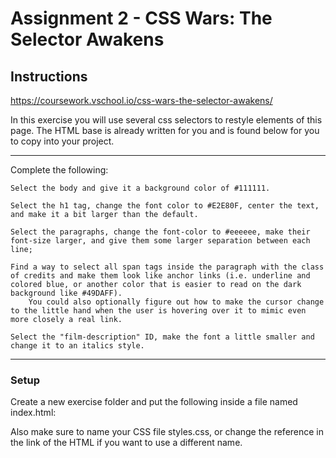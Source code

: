 # Assignment 2 - CSS Wars: The Selector Awakens

## Instructions

https://coursework.vschool.io/css-wars-the-selector-awakens/

In this exercise you will use several css selectors to restyle elements of this page. The HTML base is already written for you and is found below for you to copy into your project.

---

Complete the following:

    Select the body and give it a background color of #111111.

    Select the h1 tag, change the font color to #E2E80F, center the text, and make it a bit larger than the default.

    Select the paragraphs, change the font-color to #eeeeee, make their font-size larger, and give them some larger separation between each line;

    Find a way to select all span tags inside the paragraph with the class of credits and make them look like anchor links (i.e. underline and colored blue, or another color that is easier to read on the dark background like #49DAFF).
        You could also optionally figure out how to make the cursor change to the little hand when the user is hovering over it to mimic even more closely a real link.

    Select the "film-description" ID, make the font a little smaller and change it to an italics style.

---

### Setup

Create a new exercise folder and put the following inside a file named index.html:

Also make sure to name your CSS file styles.css, or change the reference in the link of the HTML if you want to use a different name.

